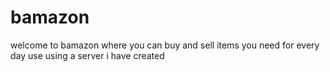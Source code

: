 # bamazon
welcome to bamazon where you can buy and sell items you need for every day use using a server i have created